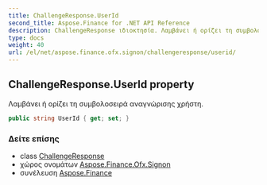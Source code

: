 ```yaml
---
title: ChallengeResponse.UserId
second_title: Aspose.Finance for .NET API Reference
description: ChallengeResponse ιδιοκτησία. Λαμβάνει ή ορίζει τη συμβολοσειρά αναγνώρισης χρήστη.
type: docs
weight: 40
url: /el/net/aspose.finance.ofx.signon/challengeresponse/userid/
---
```

## ChallengeResponse.UserId property

Λαμβάνει ή ορίζει τη συμβολοσειρά αναγνώρισης χρήστη.

```csharp
public string UserId { get; set; }
```

### Δείτε επίσης

* class [ChallengeResponse](../)
* χώρος ονομάτων [Aspose.Finance.Ofx.Signon](../../challengeresponse/)
* συνέλευση [Aspose.Finance](../../../)



